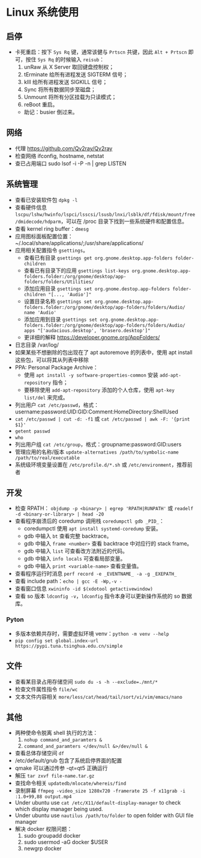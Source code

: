 # Linux 系统使用

## 启停
* 卡死重启：按下 `Sys Rq` 键，通常该健与 `Prtscn` 共键，因此 `Alt + Prtscn` 即可，按住 `Sys Rq` 的时候输入 `reisub`：
  1. unRaw 从 X Server 取回键盘控制权；
  2. tErminate 给所有进程发送 SIGTERM 信号；
  3. kIll 给所有进程发送 SIGKILL 信号；
  4. Sync 将所有数据同步至磁盘；
  5. Unmount 将所有分区挂载为只读模式；
  6. reBoot 重启。
  *  助记：busier 倒过来。

## 网络
* 代理 https://github.com/Qv2ray/Qv2ray
* 检查网络 ifconfig, hostname, netstat
* 查已占用端口 sudo lsof -i -P -n | grep LISTEN

## 系统管理
* 查看已安装软件包 `dpkg -l`
* 查看硬件信息 `lscpu/lshw/hwinfo/lspci/lsscsi/lsusb/lnxi/lsblk/df/fdisk/mount/free/dmidecode/hdparm`，可以在 /proc 目录下找到一些系统硬件和配置信息。
* 查看 kernel ring buffer：`dmesg`
* 应用图标面板配置位置：~/.local/share/applications/;/usr/share/applications/
* 应用相关配置指令 `gsettings`。
  * 查看已有目录 `gsettings get org.gnome.desktop.app-folders folder-children`
  * 查看已有目录下的应用 `gsettings list-keys org.gnome.desktop.app-folders.folder:/org/gnome/desktop/app-folders/folders/Utilities/`
  * 添加应用目录 `gsettings set org.gnome.destop.app-folders folder-children "[..., 'Audio']"`
  * 设置目录名称 `gsettings set org.gnome.desktop.app-folders.folder:/org/gnome/desktop/app-folders/folders/Audio/ name 'Audio'`
  * 添加应用到目录 `gsettings set org.gnome.desktop.app-folders.folder:/org/gnome/desktop/app-folders/folders/Audio/
  apps "['audacious.desktop', 'brasero.desktop']"`
  * 更详细的解释 https://developer.gnome.org/AppFolders/
* 日志目录 /var/log/
* 如果某些不想删除的包出现在了 apt autoremove 的列表中，使用 apt install 这些包，可以将其从列表中移除
* PPA: Personal Package Archive：
  * 使用 `apt install -y software-properties-common` 安装 `add-apt-repository` 指令；
  * 要移除使用 `add-apt-repository` 添加的个人仓库，使用 `apt-key list/del` 来完成。
* 列出用户 `cat /etc/passwd`，格式：username:password:UID:GID:Comment:HomeDirectory:ShellUsed
* `cat /etc/passwd | cut -d: -f1` 或 `cat /etc/passwd | awk -F: '{print $1}'`
* `getent passwd`
* `who`
* 列出用户组 `cat /etc/group`，格式：groupname:password:GID:users
* 管理应用的名称/版本 `update-alternatives /path/to/symbolic-name /path/to/real/executable`
* 系统级环境变量设置在 `/etc/profile.d/*.sh` 或 `/etc/environment`，推荐前者

## 开发
* 检查 RPATH： `objdump -p <binary> | egrep 'RPATH|RUNPATH'` 或 `readelf -d <binary-or-library> | head -20`
* 查看程序崩溃后的 coredump 调用栈 `coredumpctl gdb _PID_`：
  * coredumpctl 使用 `apt install systemd-coredump` 安装。
  * gdb 中输入 `bt` 查看完整 backtrace。
  * gdb 中输入 `frame <number>` 查看 backtrace 中对应行的 stack frame。
  * gdb 中输入 `list` 可查看改方法附近的代码。
  * gdb 中输入 `info locals` 可查看局部变量。
  * gdb 中输入 `print <variable-name>` 查看变量值。
* 查看程序运行时消息 `perf record -e _EVENTNAME_ -a -g _EXEPATH_`
* 查看 include path：`echo | gcc -E -Wp,-v -`
* 查看窗口信息 `xwininfo -id $(xdotool getactivewindow)`
* 查看 so 版本 `ldconfig -v`，`ldconfig` 指令本身可以更新操作系统的 so 数据库。
### Pyton
* 多版本依赖共存时，需要虚拟环境 venv：`python -m venv --help`
* `pip config set global.index-url https://pypi.tuna.tsinghua.edu.cn/simple`

## 文件
* 查看某目录占用存储空间 `sudo du -s -h --exclude=./mnt/*`
* 检查文件属性指令 `file/wc`
* 文本文件内容相关 `more/less/cat/head/tail/sort/vi/vim/emacs/nano`

## 其他
* 两种使命令脱离 shell 执行的方法：
  1. `nohup command_and_paramters &`
  1. `command_and_paramters </dev/null &>/dev/null &`  
* 查看总体存储空间 `df`
* /etc/default/grub 包含了系统启停界面的配置
* qmake 可以通过传参 -qt=qt5 正确运行
* 解压 `tar zxvf file-name.tar.gz`
* 查找命令相关 `updatedb/mlocate/whereis/find`
* 录制屏幕 `ffmpeg -video_size 1280x720 -framerate 25 -f x11grab -i :1.0+99,88 output.mp4`
* Under ubuntu use `cat /etc/X11/default-display-manager` to check which display manager being used.
* Under ubuntu use `nautilus /path/to/folder` to open folder with GUI file manager
* 解决 docker 权限问题：
  1. sudo groupadd docker
  1. sudo usermod -aG docker $USER
  1. newgrp docker
